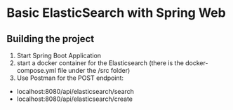 # Basic ElasticSearch with Spring Web

## Building the project

1. Start Spring Boot Application
2. start a docker container for the Elasticsearch (there is the docker-compose.yml file under the /src folder)
3. Use Postman for the POST endpoint:
- localhost:8080/api/elasticsearch/search
- localhost:8080/api/elasticsearch/create

